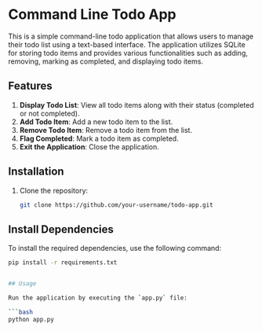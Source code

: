# Command Line Todo App

This is a simple command-line todo application that allows users to manage their todo list using a text-based interface. The application utilizes SQLite for storing todo items and provides various functionalities such as adding, removing, marking as completed, and displaying todo items.

## Features

1. **Display Todo List**: View all todo items along with their status (completed or not completed).
2. **Add Todo Item**: Add a new todo item to the list.
3. **Remove Todo Item**: Remove a todo item from the list.
4. **Flag Completed**: Mark a todo item as completed.
5. **Exit the Application**: Close the application.

## Installation

1. Clone the repository:

   ```bash
   git clone https://github.com/your-username/todo-app.git


## Install Dependencies

To install the required dependencies, use the following command:

```bash
pip install -r requirements.txt


## Usage

Run the application by executing the `app.py` file:

```bash
python app.py
